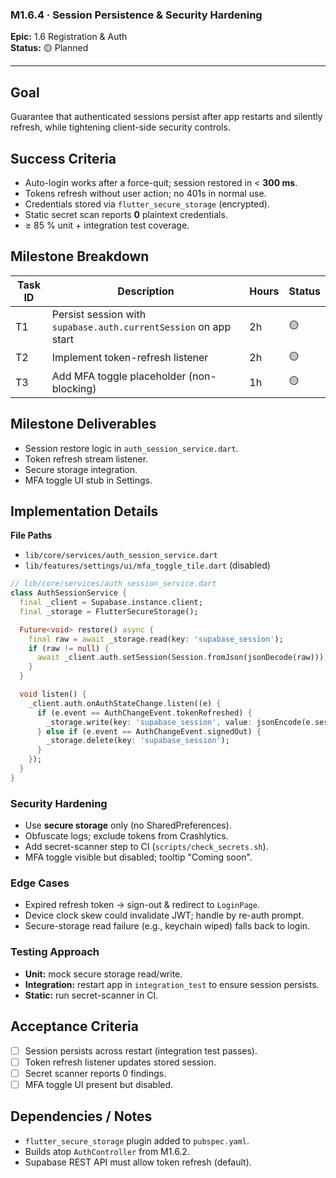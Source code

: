 ### M1.6.4 · Session Persistence & Security Hardening

**Epic:** 1.6 Registration & Auth\
**Status:** 🟡 Planned

---

## Goal

Guarantee that authenticated sessions persist after app restarts and silently
refresh, while tightening client-side security controls.

## Success Criteria

- Auto-login works after a force-quit; session restored in < **300 ms**.
- Tokens refresh without user action; no 401s in normal use.
- Credentials stored via `flutter_secure_storage` (encrypted).
- Static secret scan reports **0** plaintext credentials.
- ≥ 85 % unit + integration test coverage.

## Milestone Breakdown

| Task ID | Description                                                      | Hours | Status |
| ------- | ---------------------------------------------------------------- | ----- | ------ |
| T1      | Persist session with `supabase.auth.currentSession` on app start | 2h    | 🟡     |
| T2      | Implement token-refresh listener                                 | 2h    | 🟡     |
| T3      | Add MFA toggle placeholder (non-blocking)                        | 1h    | 🟡     |

## Milestone Deliverables

- Session restore logic in `auth_session_service.dart`.
- Token refresh stream listener.
- Secure storage integration.
- MFA toggle UI stub in Settings.

## Implementation Details

**File Paths**

- `lib/core/services/auth_session_service.dart`
- `lib/features/settings/ui/mfa_toggle_tile.dart` (disabled)

```dart
// lib/core/services/auth_session_service.dart
class AuthSessionService {
  final _client = Supabase.instance.client;
  final _storage = FlutterSecureStorage();

  Future<void> restore() async {
    final raw = await _storage.read(key: 'supabase_session');
    if (raw != null) {
      await _client.auth.setSession(Session.fromJson(jsonDecode(raw)));
    }
  }

  void listen() {
    _client.auth.onAuthStateChange.listen((e) {
      if (e.event == AuthChangeEvent.tokenRefreshed) {
        _storage.write(key: 'supabase_session', value: jsonEncode(e.session!.toJson()));
      } else if (e.event == AuthChangeEvent.signedOut) {
        _storage.delete(key: 'supabase_session');
      }
    });
  }
}
```

### Security Hardening

- Use **secure storage** only (no SharedPreferences).
- Obfuscate logs; exclude tokens from Crashlytics.
- Add secret-scanner step to CI (`scripts/check_secrets.sh`).
- MFA toggle visible but disabled; tooltip "Coming soon".

### Edge Cases

- Expired refresh token → sign-out & redirect to `LoginPage`.
- Device clock skew could invalidate JWT; handle by re-auth prompt.
- Secure-storage read failure (e.g., keychain wiped) falls back to login.

### Testing Approach

- **Unit:** mock secure storage read/write.
- **Integration:** restart app in `integration_test` to ensure session persists.
- **Static:** run secret-scanner in CI.

## Acceptance Criteria

- [ ] Session persists across restart (integration test passes).
- [ ] Token refresh listener updates stored session.
- [ ] Secret scanner reports 0 findings.
- [ ] MFA toggle UI present but disabled.

## Dependencies / Notes

- `flutter_secure_storage` plugin added to `pubspec.yaml`.
- Builds atop `AuthController` from M1.6.2.
- Supabase REST API must allow token refresh (default).
